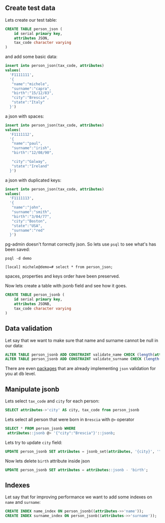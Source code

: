 
## Create test data

Lets create our test table:

```sql
CREATE TABLE person_json (
    id serial primary key,
    attributes JSON,
    tax_code character varying
)
```

and add some basic data:
```sql
insert into person_json(tax_code, attributes) 
values(
  'F1111111', 
  '{
   "name":"michele",
   "surname":"capra",
   "birth":"15/12/83",
   "city":"Brescia",
   "state":"Italy"
  }')
```

a json with spaces:
```sql
insert into person_json(tax_code, attributes) 
values(
  'F1111112', 
  '{
   "name":"paul",
   "surname":"irish",
   "birth":"12/08/90",

   "city":"Galway",
   "state":"Ireland"
  }')
```

a json with duplicated keys:
```sql
insert into person_json(tax_code, attributes) 
values(
  'F1111113', 
  '{
   "name":"john",
   "surname":"smith",
   "birth":"3/04/77",
   "city":"Boston",
   "state":"USA",
   "surname":"red"
  }')
```

pg-admin doesn't format correctly json. So lets use `psql` to see what's has been saved:

```
psql -d demo

[local] michele@demo=# select * from person_json;

```
spaces, properties and keys order have been preserved.

Now lets create a table with jsonb field and see how it goes.

```sql
CREATE TABLE person_jsonb (
    id serial primary key,
    attributes JSONB,
    tax_code character varying
)
```

## Data validation

Let say that we want to make sure that name and surname cannot be null in our data:
```sql
ALTER TABLE person_jsonb ADD CONSTRAINT validate_name CHECK (length(attributes->>'name') > 0 AND (attributes->>'name') IS NOT NULL );
ALTER TABLE person_jsonb ADD CONSTRAINT validate_surname CHECK (length(attributes->>'surname') > 0  AND (attributes->>'surname') IS NOT NULL );
```

There are even [packages](https://github.com/gavinwahl/postgres-json-schema) that are already implementing `json` validation for you at db level.

## Manipulate jsonb

Lets select `tax_code` and `city` for each person:
```sql
SELECT attributes->'city' AS city, tax_code from person_jsonb
```
Lets select all person that were born in `Brescia` with `@>` operator
```sql
SELECT * FROM person_jsonb WHERE
 attributes::jsonb @> '{"city":"Brescia"}'::jsonb;
```

Lets try to update `city` field: 
```sql
UPDATE person_jsonb SET attributes = jsonb_set(attributes, '{city}', '"Roma"') WHERE tax_code= 'F1111111';
```

Now lets delete `birth` attribute inside json
```sql
UPDATE person_jsonb SET attributes = attributes::jsonb - 'birth';
```

## Indexes


Let say that for improving performance we want to add some indexes on `name` and `surname`:
```sql
CREATE INDEX name_index ON person_jsonb((attributes->>'name'));
CREATE INDEX surname_index ON person_jsonb((attributes->>'surname'));
```
